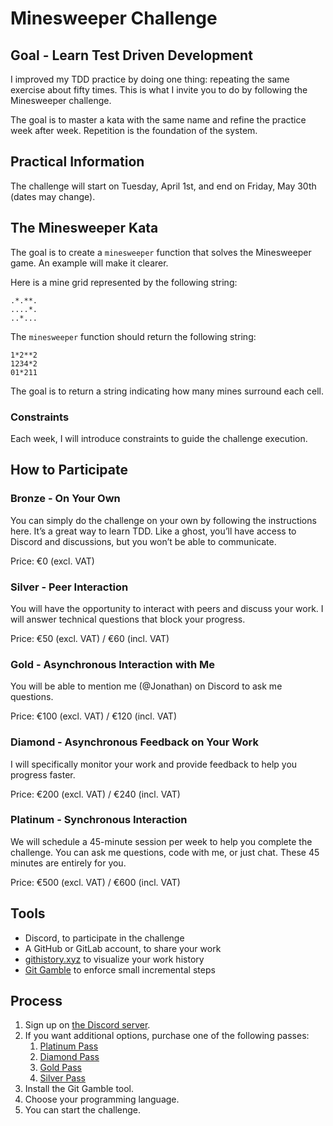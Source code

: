 # Minesweeper Challenge

## Goal - Learn Test Driven Development

I improved my TDD practice by doing one thing: repeating the same exercise about fifty times. This is what I invite you to do by following the Minesweeper challenge.

The goal is to master a kata with the same name and refine the practice week after week. Repetition is the foundation of the system.

## Practical Information

The challenge will start on Tuesday, April 1st, and end on Friday, May 30th (dates may change).

## The Minesweeper Kata

The goal is to create a `minesweeper` function that solves the Minesweeper game. An example will make it clearer.

Here is a mine grid represented by the following string:
```
.*.**.
....*.
..*...
```

The `minesweeper` function should return the following string:

```
1*2**2
1234*2
01*211
```

The goal is to return a string indicating how many mines surround each cell.

### Constraints

Each week, I will introduce constraints to guide the challenge execution.

## How to Participate

### Bronze - On Your Own

You can simply do the challenge on your own by following the instructions here. It’s a great way to learn TDD.
Like a ghost, you’ll have access to Discord and discussions, but you won’t be able to communicate.

Price: €0 (excl. VAT)

### Silver - Peer Interaction

You will have the opportunity to interact with peers and discuss your work.
I will answer technical questions that block your progress.

Price: €50 (excl. VAT) / €60 (incl. VAT)

### Gold - Asynchronous Interaction with Me

You will be able to mention me (@Jonathan) on Discord to ask me questions.

Price: €100 (excl. VAT) / €120 (incl. VAT)

### Diamond - Asynchronous Feedback on Your Work

I will specifically monitor your work and provide feedback to help you progress faster.

Price: €200 (excl. VAT) / €240 (incl. VAT)

### Platinum - Synchronous Interaction

We will schedule a 45-minute session per week to help you complete the challenge. You can ask me questions, code with me, or just chat. These 45 minutes are entirely for you.

Price: €500 (excl. VAT) / €600 (incl. VAT)

## Tools

- Discord, to participate in the challenge
- A GitHub or GitLab account, to share your work
- [githistory.xyz](https://githistory.xyz/) to visualize your work history
- [Git Gamble](https://git-gamble.is-cool.dev/theory.html) to enforce small incremental steps

## Process

1. Sign up on [the Discord server](https://discord.gg/bSgTv36CAs).
2. If you want additional options, purchase one of the following passes:
   1. [Platinum Pass](https://buy.stripe.com/9AQeWlcIOgsn6IgcMP)
   2. [Diamond Pass](https://buy.stripe.com/7sI9C11060tpaYw002)
   3. [Gold Pass](https://buy.stripe.com/14k15veQW5NJc2AbIJ)
   4. [Silver Pass](https://buy.stripe.com/4gw6pP4cib836IgaEE)
3. Install the Git Gamble tool.
4. Choose your programming language.
5. You can start the challenge.
